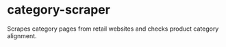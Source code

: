 # category-scraper
Scrapes category pages from retail websites and checks product category alignment.
